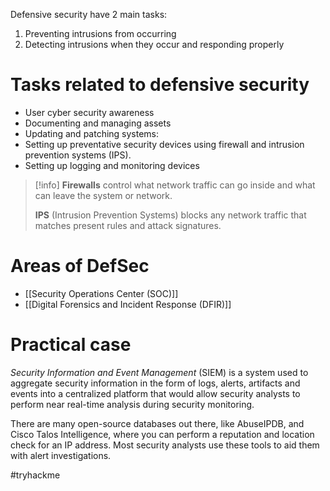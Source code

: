 Defensive security have 2 main tasks:
1. Preventing intrusions from occurring
2. Detecting intrusions when they occur and responding properly

# Tasks related to defensive security
- User cyber security awareness
- Documenting and managing assets
- Updating and patching systems:
- Setting up preventative security devices using firewall and intrusion prevention systems (IPS). 
- Setting up logging and monitoring devices

> [!info]
> **Firewalls** control what network traffic can go inside and what can leave the system or network. 
> 
> **IPS** (Intrusion Prevention Systems) blocks any network traffic that matches present rules and attack signatures.

# Areas of DefSec
- [[Security Operations Center (SOC)]]
- [[Digital Forensics and Incident Response (DFIR)]]

# Practical case
_Security Information and Event Management_ (SIEM) is a system used to aggregate security information in the form of logs, alerts, artifacts and events into a centralized platform that would allow security analysts to perform near real-time analysis during security monitoring.

There are many open-source databases out there, like AbuseIPDB, and Cisco Talos Intelligence, where you can perform a reputation and location check for an IP address. Most security analysts use these tools to aid them with alert investigations.

#tryhackme 
